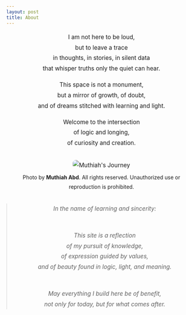 ```yaml
---
layout: post
title: About
---
```


<div class="about-section" style="max-width: 700px; margin: auto; text-align: center; line-height: 1.8; font-size: 1.1em;">

<p>
I am not here to be loud,<br>
but to leave a trace<br>
in thoughts, in stories, in silent data<br>
that whisper truths only the quiet can hear.
</p>

<p>
This space is not a monument,<br>
but a mirror of growth, of doubt,<br>
and of dreams stitched with learning and light.
</p>

<p>
Welcome to the intersection<br>
of logic and longing,<br>
of curiosity and creation.
</p>

<figure style="margin: 2em auto;">
  <img alt="Muthiah's Journey" src="https://live.staticflickr.com/65535/54666160144_19c372a9e1_b.jpg" style="max-width: 100%; height: auto; border-radius: 8px;" />
  <figcaption style="font-size: 0.9em; margin-top: 0.5em;">
    Photo by <strong>Muthiah Abd</strong>. All rights reserved. Unauthorized use or reproduction is prohibited.
  </figcaption>
</figure>

<blockquote style="margin: 2em auto; font-style: italic;">
In the name of learning and sincerity:<br><br>

This site is a reflection <br>
of my pursuit of knowledge,<br>
of expression guided by values,<br>
and of beauty found in logic, light, and meaning.<br><br>

May everything I build here be of benefit,<br>
not only for today, but for what comes after.
</blockquote>

</div>
